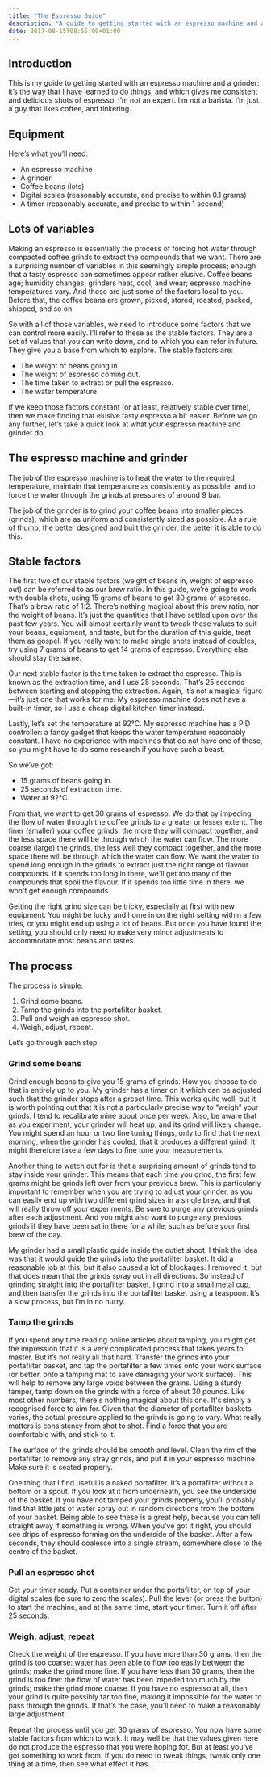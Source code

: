 ```yaml
---
title: "The Espresso Guide"
description: "A guide to getting started with an espresso machine and a grinder."
date: 2017-08-15T08:55:00+01:00
---
```

## Introduction

This is my guide to getting started with an espresso machine and a grinder: it’s the way that I have learned to do things, and which gives me consistent and delicious shots of espresso.  I’m not an expert.  I’m not a barista.  I’m just a guy that likes coffee, and tinkering.

## Equipment

Here’s what you’ll need:

* An espresso machine
* A grinder
* Coffee beans (lots)
* Digital scales (reasonably accurate, and precise to within 0.1 grams)
* A timer (reasonably accurate, and precise to within 1 second)

## Lots of variables

Making an espresso is essentially the process of forcing hot water through compacted coffee grinds to extract the compounds that we want.  There are a surprising number of variables in this seemingly simple process; enough that a tasty espresso can sometimes appear rather elusive.  Coffee beans age; humidity changes; grinders heat, cool, and wear; espresso machine temperatures vary.  And those are just some of the factors local to you.  Before that, the coffee beans are grown, picked, stored, roasted, packed, shipped, and so on.

So with all of those variables, we need to introduce some factors that we can control more easily.  I’ll refer to these as the stable factors.  They are a set of values that you can write down, and to which you can refer in future.  They give you a base from which to explore.  The stable factors are:

* The weight of beans going in.
* The weight of espresso coming out.
* The time taken to extract or pull the espresso.
* The water temperature.

If we keep those factors constant (or at least, relatively stable over time), then we make finding that elusive tasty espresso a bit easier.  Before we go any further, let’s take a quick look at what your espresso machine and grinder do.

## The espresso machine and grinder

The job of the espresso machine is to heat the water to the required temperature, maintain that temperature as consistently as possible, and to force the water through the grinds at pressures of around 9 bar.

The job of the grinder is to grind your coffee beans into smaller pieces (grinds), which are as uniform and consistently sized as possible.  As a rule of thumb, the better designed and built the grinder, the better it is able to do this.

## Stable factors

The first two of our stable factors (weight of beans in, weight of espresso out) can be referred to as our brew ratio.  In this guide, we’re going to work with double shots, using 15 grams of beans to get 30 grams of espresso.  That’s a brew ratio of 1:2.  There’s nothing magical about this brew ratio, nor the weight of beans.  It’s just the quantities that I have settled upon over the past few years.  You will almost certainly want to tweak these values to suit your beans, equipment, and taste, but for the duration of this guide, treat them as gospel.  If you really want to make single shots instead of doubles, try using 7 grams of beans to get 14 grams of espresso.  Everything else should stay the same.

Our next stable factor is the time taken to extract the espresso.  This is known as the extraction time, and I use 25 seconds.  That’s 25 seconds between starting and stopping the extraction.  Again, it’s not a magical figure—it’s just one that works for me.  My espresso machine does not have a built-in timer, so I use a cheap digital kitchen timer instead.

Lastly, let’s set the temperature at 92&deg;C.  My espresso machine has a PID controller: a fancy gadget that keeps the water temperature reasonably constant.  I have no experience with machines that do not have one of these, so you might have to do some research if you have such a beast.

So we’ve got:

* 15 grams of beans going in.
* 25 seconds of extraction time.
* Water at 92&deg;C.

From that, we want to get 30 grams of espresso.  We do that by impeding the flow of water through the coffee grinds to a greater or lesser extent.  The finer (smaller) your coffee grinds, the more they will compact together, and the less space there will be through which the water can flow.  The more coarse (large) the grinds, the less well they compact together, and the more space there will be through which the water can flow.  We want the water to spend long enough in the grinds to extract just the right range of flavour compounds.  If it spends too long in there, we'll get too many of the compounds that spoil the flavour.  If it spends too little time in there, we won't get enough compounds.

Getting the right grind size can be tricky, especially at first with new equipment.  You might be lucky and home in on the right setting within a few tries, or you might end up using a lot of beans.  But once you have found the setting, you should only need to make very minor adjustments to accommodate most beans and tastes.

## The process

The process is simple:

1. Grind some beans.
2. Tamp the grinds into the portafilter basket.
3. Pull and weigh an espresso shot.
4. Weigh, adjust, repeat.

Let’s go through each step:

### Grind some beans

Grind enough beans to give you 15 grams of grinds.  How you choose to do that is entirely up to you.  My grinder has a timer on it which can be adjusted such that the grinder stops after a preset time.  This works quite well, but it is worth pointing out that it is not a particularly precise way to “weigh” your grinds.  I tend to recalibrate mine about once per week.  Also, be aware that as you experiment, your grinder will heat up, and its grind will likely change.  You might spend an hour or two fine tuning things, only to find that the next morning, when the grinder has cooled, that it produces a different grind.  It might therefore take a few days to fine tune your measurements.

Another thing to watch out for is that a surprising amount of grinds tend to stay inside your grinder.  This means that each time you grind, the first few grams might be grinds left over from your previous brew.  This is particularly important to remember when you are trying to adjust your grinder, as you can easily end up with two different grind sizes in a single brew, and that will really throw off your experiments.  Be sure to purge any previous grinds after each adjustment.  And you might also want to purge any previous grinds if they have been sat in there for a while, such as before your first brew of the day.

My grinder had a small plastic guide inside the outlet shoot.  I think the idea was that it would guide the grinds into the portafilter basket.  It did a reasonable job at this, but it also caused a lot of blockages.  I removed it, but that does mean that the grinds spray out in all directions.  So instead of grinding straight into the portafilter basket, I grind into a small metal cup, and then transfer the grinds into the portafilter basket using a teaspoon.  It’s a slow process, but I’m in no hurry.

### Tamp the grinds

If you spend any time reading online articles about tamping, you might get the impression that it is a very complicated process that takes years to master.  But it’s not really all that hard.  Transfer the grinds into your portafilter basket, and tap the portafilter a few times onto your work surface (or better, onto a tamping mat to save damaging your work surface).  This will help to remove any large voids between the grains.  Using a sturdy tamper, tamp down on the grinds with a force of about 30 pounds.  Like most other numbers, there's nothing magical about this one.  It's simply a recognised force to aim for.  Given that the diameter of portafilter baskets varies, the actual pressure applied to the grinds is going to vary.  What really matters is consistency from shot to shot.  Find a force that you are comfortable with, and stick to it.

The surface of the grinds should be smooth and level.  Clean the rim of the portafilter to remove any stray grinds, and put it in your espresso machine.  Make sure it is seated properly.

One thing that I find useful is a naked portafilter.  It’s a portafilter without a bottom or a spout.  If you look at it from underneath, you see the underside of the basket.  If you have not tamped your grinds properly, you’ll probably find that little jets of water spray out in random directions from the bottom of your basket.  Being able to see these is a great help, because you can tell straight away if something is wrong.  When you’ve got it right, you should see drips of espresso forming on the underside of the basket.  After a few seconds, they should coalesce into a single stream, somewhere close to the centre of the basket.

### Pull an espresso shot

Get your timer ready.  Put a container under the portafilter, on top of your digital scales (be sure to zero the scales).  Pull the lever (or press the button) to start the machine, and at the same time, start your timer.  Turn it off after 25 seconds.

### Weigh, adjust, repeat

Check the weight of the espresso.  If you have more than 30 grams, then the grind is too coarse: water has been able to flow too easily between the grinds; make the grind more fine.  If you have less than 30 grams, then the grind is too fine: the flow of water has been impeded too much by the grinds; make the grind more coarse.  If you have no espresso at all, then your grind is quite possibly far too fine, making it impossible for the water to pass through the grinds.  If that’s the case, you’ll need to make a reasonably large adjustment.

Repeat the process until you get 30 grams of espresso.  You now have some stable factors from which to work.  It may well be that the values given here do not produce the espresso that you were hoping for.  But at least you’ve got something to work from.  If you do need to tweak things, tweak only one thing at a time, then see what effect it has.
